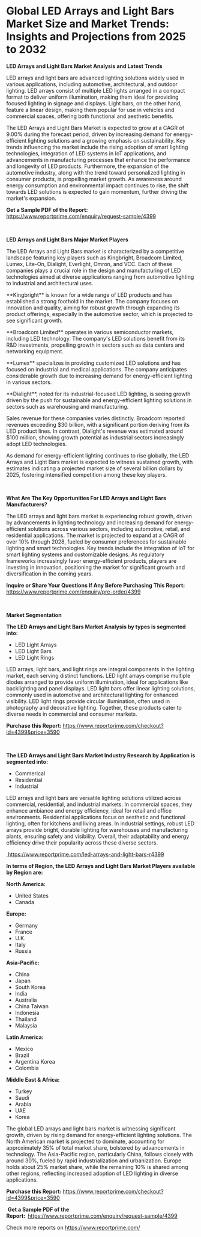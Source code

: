 <p><h1>Global LED Arrays and Light Bars Market Size and Market Trends: Insights and Projections from 2025 to 2032</h1></p><p><strong>LED Arrays and Light Bars Market Analysis and Latest Trends</strong></p>
<p><p>LED arrays and light bars are advanced lighting solutions widely used in various applications, including automotive, architectural, and outdoor lighting. LED arrays consist of multiple LED lights arranged in a compact format to deliver uniform illumination, making them ideal for providing focused lighting in signage and displays. Light bars, on the other hand, feature a linear design, making them popular for use in vehicles and commercial spaces, offering both functional and aesthetic benefits.</p><p>The LED Arrays and Light Bars Market is expected to grow at a CAGR of 9.00% during the forecast period, driven by increasing demand for energy-efficient lighting solutions and a growing emphasis on sustainability. Key trends influencing the market include the rising adoption of smart lighting technologies, integration of LED systems in IoT applications, and advancements in manufacturing processes that enhance the performance and longevity of LED products. Furthermore, the expansion of the automotive industry, along with the trend toward personalized lighting in consumer products, is propelling market growth. As awareness around energy consumption and environmental impact continues to rise, the shift towards LED solutions is expected to gain momentum, further driving the market's expansion.</p></p>
<p><strong>Get a Sample PDF of the Report:&nbsp;</strong> <a href="https://www.reportprime.com/enquiry/request-sample/4399?utm_campaign=2299&utm_medium=2&utm_source=Github&utm_content=ia&utm_term=19032025&utm_id=led-arrays-and-light-bars">https://www.reportprime.com/enquiry/request-sample/4399</a></p>
<p>&nbsp;</p>
<p><strong>LED Arrays and Light Bars Major Market Players</strong></p>
<p><p>The LED Arrays and Light Bars market is characterized by a competitive landscape featuring key players such as Kingbright, Broadcom Limited, Lumex, Lite-On, Dialight, Everlight, Omron, and VCC. Each of these companies plays a crucial role in the design and manufacturing of LED technologies aimed at diverse applications ranging from automotive lighting to industrial and architectural uses.</p><p>**Kingbright** is known for a wide range of LED products and has established a strong foothold in the market. The company focuses on innovation and quality, aiming for robust growth through expanding its product offerings, especially in the automotive sector, which is projected to see significant growth.</p><p>**Broadcom Limited** operates in various semiconductor markets, including LED technology. The company's LED solutions benefit from its R&D investments, propelling growth in sectors such as data centers and networking equipment.</p><p>**Lumex** specializes in providing customized LED solutions and has focused on industrial and medical applications. The company anticipates considerable growth due to increasing demand for energy-efficient lighting in various sectors.</p><p>**Dialight**, noted for its industrial-focused LED lighting, is seeing growth driven by the push for sustainable and energy-efficient lighting solutions in sectors such as warehousing and manufacturing.</p><p>Sales revenue for these companies varies distinctly. Broadcom reported revenues exceeding $30 billion, with a significant portion deriving from its LED product lines. In contrast, Dialight's revenue was estimated around $100 million, showing growth potential as industrial sectors increasingly adopt LED technologies.</p><p>As demand for energy-efficient lighting continues to rise globally, the LED Arrays and Light Bars market is expected to witness sustained growth, with estimates indicating a projected market size of several billion dollars by 2025, fostering intensified competition among these key players.</p></p>
<p>&nbsp;</p>
<p><strong>What Are The Key Opportunities For LED Arrays and Light Bars Manufacturers?</strong></p>
<p><p>The LED arrays and light bars market is experiencing robust growth, driven by advancements in lighting technology and increasing demand for energy-efficient solutions across various sectors, including automotive, retail, and residential applications. The market is projected to expand at a CAGR of over 10% through 2028, fueled by consumer preferences for sustainable lighting and smart technologies. Key trends include the integration of IoT for smart lighting systems and customizable designs. As regulatory frameworks increasingly favor energy-efficient products, players are investing in innovation, positioning the market for significant growth and diversification in the coming years.</p></p>
<p><strong>Inquire or Share Your Questions If Any Before Purchasing This Report:</strong> <a href="https://www.reportprime.com/enquiry/pre-order/4399?utm_campaign=2299&utm_medium=2&utm_source=Github&utm_content=ia&utm_term=19032025&utm_id=led-arrays-and-light-bars">https://www.reportprime.com/enquiry/pre-order/4399</a></p>
<p>&nbsp;</p>
<p><strong>Market Segmentation</strong></p>
<p><strong>The LED Arrays and Light Bars Market Analysis by types is segmented into:</strong></p>
<p><ul><li>LED Light Arrays</li><li>LED Light Bars</li><li>LED Light Rings</li></ul></p>
<p><p>LED arrays, light bars, and light rings are integral components in the lighting market, each serving distinct functions. LED light arrays comprise multiple diodes arranged to provide uniform illumination, ideal for applications like backlighting and panel displays. LED light bars offer linear lighting solutions, commonly used in automotive and architectural lighting for enhanced visibility. LED light rings provide circular illumination, often used in photography and decorative lighting. Together, these products cater to diverse needs in commercial and consumer markets.</p></p>
<p><strong>Purchase this Report:&nbsp;</strong><a href="https://www.reportprime.com/checkout?id=4399&price=3590&utm_campaign=2299&utm_medium=2&utm_source=Github&utm_content=ia&utm_term=19032025&utm_id=led-arrays-and-light-bars">https://www.reportprime.com/checkout?id=4399&price=3590</a></p>
<p>&nbsp;</p>
<p><strong>The LED Arrays and Light Bars Market Industry Research by Application is segmented into:</strong></p>
<p><ul><li>Commerical</li><li>Residential</li><li>Industrial</li></ul></p>
<p><p>LED arrays and light bars are versatile lighting solutions utilized across commercial, residential, and industrial markets. In commercial spaces, they enhance ambiance and energy efficiency, ideal for retail and office environments. Residential applications focus on aesthetic and functional lighting, often for kitchens and living areas. In industrial settings, robust LED arrays provide bright, durable lighting for warehouses and manufacturing plants, ensuring safety and visibility. Overall, their adaptability and energy efficiency drive their popularity across these diverse sectors.</p></p>
<p><a href="https://www.reportprime.com/led-arrays-and-light-bars-r4399?utm_campaign=2299&utm_medium=2&utm_source=Github&utm_content=ia&utm_term=19032025&utm_id=led-arrays-and-light-bars">&nbsp;https://www.reportprime.com/led-arrays-and-light-bars-r4399</a></p>
<p><strong>In terms of Region, the LED Arrays and Light Bars Market Players available by Region are:</strong></p>
<p>
    <p> <strong> North America: </strong>
        <ul>
            <li>United States</li>
            <li>Canada</li>
        </ul>
        </p> 
    <p> <strong> Europe: </strong>
        <ul>
            <li>Germany</li>
            <li>France</li>
            <li>U.K.</li>
            <li>Italy</li>
            <li>Russia</li>
        </ul>
        </p> 
    <p> <strong> Asia-Pacific: </strong>
        <ul>
            <li>China</li>
            <li>Japan</li>
            <li>South Korea</li>
            <li>India</li>
            <li>Australia</li>
            <li>China Taiwan</li>
            <li>Indonesia</li>
            <li>Thailand</li>
            <li>Malaysia</li>
        </ul>
        </p> 
    <p> <strong> Latin America: </strong>
        <ul>
            <li>Mexico</li>
            <li>Brazil</li>
            <li>Argentina Korea</li>
            <li>Colombia</li>
        </ul>
        </p> 
    <p> <strong> Middle East & Africa: </strong>
        <ul>
            <li>Turkey</li>
            <li>Saudi</li>
            <li>Arabia</li>
            <li>UAE</li>
            <li>Korea</li>
        </ul>
    </p>
    </p>
<p><p>The global LED arrays and light bars market is witnessing significant growth, driven by rising demand for energy-efficient lighting solutions. The North American market is projected to dominate, accounting for approximately 35% of total market share, bolstered by advancements in technology. The Asia-Pacific region, particularly China, follows closely with around 30%, fueled by rapid industrialization and urbanization. Europe holds about 25% market share, while the remaining 10% is shared among other regions, reflecting increased adoption of LED lighting in diverse applications.</p></p>
<p><strong>Purchase this Report: </strong><a href="https://www.reportprime.com/checkout?id=4399&price=3590&utm_campaign=2299&utm_medium=2&utm_source=Github&utm_content=ia&utm_term=19032025&utm_id=led-arrays-and-light-bars">https://www.reportprime.com/checkout?id=4399&price=3590</a></p>
<p>&nbsp;<strong>Get a Sample PDF of the Report:&nbsp;&nbsp;</strong><a href="https://www.reportprime.com/enquiry/request-sample/4399?utm_campaign=2299&utm_medium=2&utm_source=Github&utm_content=ia&utm_term=19032025&utm_id=led-arrays-and-light-bars">https://www.reportprime.com/enquiry/request-sample/4399</a></p>
<p><strong></strong></p>
<p>Check more reports on <a href="https://www.reportprime.com/?utm_campaign=2299&utm_medium=2&utm_source=Github&utm_content=ia&utm_term=19032025&utm_id=led-arrays-and-light-bars">https://www.reportprime.com/</a></p>